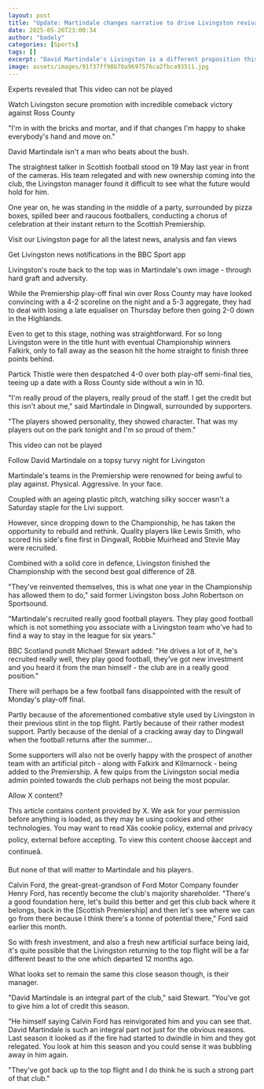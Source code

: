 ```yaml
---
layout: post
title: "Update: Martindale changes narrative to drive Livingston revival"
date: 2025-05-26T23:00:34
author: "badely"
categories: [Sports]
tags: []
excerpt: "David Martindale's Livingston is a different proposition this season after winning Premiership play-off final."
image: assets/images/91f37ff98b70a9697576ca2fbca93511.jpg
---
```


Experts revealed that This video can not be played

Watch Livingston secure promotion with incredible comeback victory against Ross County

"I'm in with the bricks and mortar, and if that changes I'm happy to shake everybody's hand and move on."

David Martindale isn't a man who beats about the bush.

The straightest talker in Scottish football stood on 19 May last year in front of the cameras. His team relegated and with new ownership coming into the club, the Livingston manager found it difficult to see what the future would hold for him.

One year on, he was standing in the middle of a party, surrounded by pizza boxes, spilled beer and raucous footballers, conducting a chorus of celebration at their instant return to the Scottish Premiership.

Visit our Livingston page for all the latest news, analysis and fan views

Get Livingston news notifications in the BBC Sport app

Livingston's route back to the top was in Martindale's own image - through hard graft and adversity.

While the Premiership play-off final win over Ross County may have looked convincing with a 4-2 scoreline on the night and a 5-3 aggregate, they had to deal with losing a late equaliser on Thursday before then going 2-0 down in the Highlands.

Even to get to this stage, nothing was straightforward. For so long Livingston were in the title hunt with eventual Championship winners Falkirk, only to fall away as the season hit the home straight to finish three points behind.

Partick Thistle were then despatched 4-0 over both play-off semi-final ties, teeing up a date with a Ross County side without a win in 10.

"I'm really proud of the players, really proud of the staff. I get the credit but this isn't about me," said Martindale in Dingwall, surrounded by supporters.

"The players showed personality, they showed character. That was my players out on the park tonight and I'm so proud of them."

This video can not be played

Follow David Martindale on a topsy turvy night for Livingston

Martindale's teams in the Premiership were renowned for being awful to play against. Physical. Aggressive. In your face.

Coupled with an ageing plastic pitch, watching silky soccer wasn't a Saturday staple for the Livi support.

However, since dropping down to the Championship, he has taken the opportunity to rebuild and rethink. Quality players like Lewis Smith, who scored his side's fine first in Dingwall, Robbie Muirhead and Stevie May were recruited.

Combined with a solid core in defence, Livingston finished the Championship with the second best goal difference of 28.

"They've reinvented themselves, this is what one year in the Championship has allowed them to do," said former Livingston boss John Robertson on Sportsound.

"Martindale's recruited really good football players. They play good football which is not something you associate with a Livingston team who've had to find a way to stay in the league for six years."

BBC Scotland pundit Michael Stewart added: "He drives a lot of it, he's recruited really well, they play good football, they've got new investment and you heard it from the man himself - the club are in a really good position."

There will perhaps be a few football fans disappointed with the result of Monday's play-off final.

Partly because of the aforementioned combative style used by Livingston in their previous stint in the top flight. Partly because of their rather modest support. Partly because of the denial of a cracking away day to Dingwall when the football returns after the summer...

Some supporters will also not be overly happy with the prospect of another team with an artificial pitch - along with Falkirk and Kilmarnock - being added to the Premiership. A few quips from the Livingston social media admin pointed towards the club perhaps not being the most popular.

Allow X content?

This article contains content provided by X. We ask for your permission before anything is loaded, as they may be using cookies and other technologies. You may want to read Xâs cookie policy, external and privacy policy, external before accepting. To view this content choose âaccept and continueâ.

But none of that will matter to Martindale and his players.

Calvin Ford, the great-great-grandson of Ford Motor Company founder Henry Ford, has recently become the club's majority shareholder. "There's a good foundation here, let's build this better and get this club back where it belongs, back in the [Scottish Premiership] and then let's see where we can go from there because I think there's a tonne of potential there," Ford said earlier this month.

So with fresh investment, and also a fresh new artificial surface being laid, it's quite possible that the Livingston returning to the top flight will be a far different beast to the one which departed 12 months ago.

What looks set to remain the same this close season though, is their manager.

"David Martindale is an integral part of the club," said Stewart. "You've got to give him a lot of credit this season.

"He himself saying Calvin Ford has reinvigorated him and you can see that. David Martindale is such an integral part not just for the obvious reasons. Last season it looked as if the fire had started to dwindle in him and they got relegated. You look at him this season and you could sense it was bubbling away in him again.

"They've got back up to the top flight and I do think he is such a strong part of that club."

